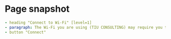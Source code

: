 # Page snapshot

```yaml
- heading "Connect to Wi-Fi" [level=1]
- paragraph: The Wi-Fi you are using (TIU CONSULTING) may require you to visit its login page.
- button "Connect"
```